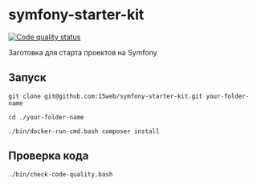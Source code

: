 # symfony-starter-kit

[![Code quality status](https://github.com/15web/symfony-starter-kit/actions/workflows/check-code-quality.yml/badge.svg)](https://github.com/15web/symfony-starter-kit/actions)

Заготовка для старта проектов на Symfony


## Запуск

```shell
git clone git@github.com:15web/symfony-starter-kit.git your-folder-name

cd ./your-folder-name

./bin/docker-run-cmd.bash composer install

```

## Проверка кода

```shell
./bin/check-code-quality.bash
```
